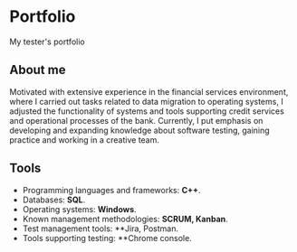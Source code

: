 # Portfolio
My tester's portfolio
## About me ##
Motivated with extensive experience in the financial services environment, where I carried out tasks related to data migration to operating systems, I adjusted the functionality of systems and tools supporting credit services and operational processes of the bank.
Currently, I put emphasis on developing and expanding knowledge about software testing, gaining practice and working in a creative team.
## Tools ##
* Programming languages and frameworks: **C++**.
* Databases: **SQL**.
* Operating systems: **Windows**.
* Known management methodologies: **SCRUM, Kanban**.
* Test management tools: **Jira, Postman.
* Tools supporting testing: **Chrome console.
